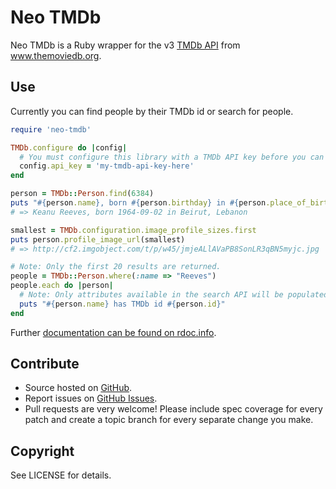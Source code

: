 # Neo TMDb

Neo TMDb is a Ruby wrapper for the v3 [TMDb API][api] from www.themoviedb.org.

[api]: http://help.themoviedb.org/kb/api/about-3

## Use

Currently you can find people by their TMDb id or search for people.

```ruby
require 'neo-tmdb'

TMDb.configure do |config|
  # You must configure this library with a TMDb API key before you can use it.
  config.api_key = 'my-tmdb-api-key-here'
end

person = TMDb::Person.find(6384)
puts "#{person.name}, born #{person.birthday} in #{person.place_of_birth}"
# => Keanu Reeves, born 1964-09-02 in Beirut, Lebanon

smallest = TMDb.configuration.image_profile_sizes.first
puts person.profile_image_url(smallest)
# => http://cf2.imgobject.com/t/p/w45/jmjeALlAVaPB8SonLR3qBN5myjc.jpg

# Note: Only the first 20 results are returned.
people = TMDb::Person.where(:name => "Reeves")
people.each do |person|
  # Note: Only attributes available in the search API will be populated here.
  puts "#{person.name} has TMDb id #{person.id}"
end
```

Further [documentation can be found on rdoc.info][docs].

[docs]: http://rdoc.info/github/andrewdsmith/neo-tmdb/master/frames

## Contribute

* Source hosted on [GitHub][].
* Report issues on [GitHub Issues][].
* Pull requests are very welcome! Please include spec coverage for every patch
  and create a topic branch for every separate change you make.

[GitHub]: https://github.com/andrewdsmith/neo-tmdb
[GitHub Issues]: https://github.com/andrewdsmith/neo-tmdb/issues

## Copyright

See LICENSE for details.

